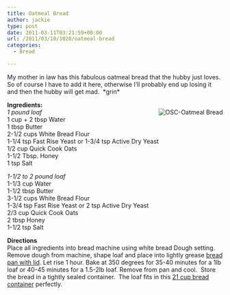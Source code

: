 ```yaml
---
title: Oatmeal Bread
author: jackie
type: post
date: 2011-03-11T03:21:59+00:00
url: /2011/03/10/1020/oatmeal-bread
categories:
  - Bread

---
```

My mother in law has this fabulous oatmeal bread that the hubby just loves.  So of course I have to add it here, otherwise I&#8217;ll probably end up losing it and then the hubby will get mad.  \*grin\*

**Ingredients:**  
<img decoding="async" style="margin: 0pt 0pt 10px 10px; float: right;" src="/wp-content/uploads/2011/03/OSC-Oatmeal-Bread.jpg" alt="OSC-Oatmeal Bread" /> </a>_1 pound loaf_  
1 cup + 2 tbsp Water  
1 tbsp Butter  
2-1/2 cups White Bread Flour  
1-1/4 tsp Fast Rise Yeast or 1-3/4 tsp Active Dry Yeast  
1/2 cup Quick Cook Oats  
1-1/2 Tbsp. Honey  
1 tsp Salt

_1-1/2 to 2 pound loaf_  
1-1/3 cup Water  
1-1/2 tbsp Butter  
3-1/2 cups White Bread Flour  
1-3/4 tsp Fast Rise Yeast or 2 tsp Active Dry Yeast  
2/3 cup Quick Cook Oats  
2 tbsp Honey  
1-1/2 tsp Salt

**Directions**  
Place all ingredients into bread machine using white bread Dough setting. Remove dough from machine, shape loaf and place into lightly grease <a href="http://www.amazon.com/USA-Pans-Pullman-Aluminized-Americoat/dp/B002UNMZPI?tag=literescap-20" target="_blank">bread pan with lid</a>. Let rise 1 hour. Bake at 350 degrees for 35-40 minutes for a 1lb loaf or 40-45 minutes for a 1.5-2lb loaf. Remove from pan and cool.  Store the bread in a tightly sealed container.  The loaf fits in this <a href="http://www.amazon.com/Heritage-Mint-HPL849P-Storage-Container/dp/B001E95JBQ?tag=literescap-20" target="_blank">21 cup bread container</a> perfectly.